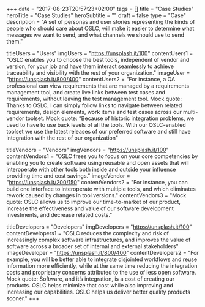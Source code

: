 +++
date = "2017-08-23T20:57:23+02:00"
tags = []
title = "Case Studies"
heroTitle = "Case Studies"
heroSubtitle = ""
draft = false
type = "Case"
description = "A set of personas and user stories representing the kinds of people who should care about OSLC, will make it easier to determine what messages we want to send, and what channels we should use to send them."

titleUsers = "Users"
imgUsers = "https://unsplash.it/100"
contentUsers1 = "OSLC enables you to choose the best tools, independent of vendor and version, for your job and have them interact seamlessly to achieve traceability and visibility with the rest of your organization."
imageUser = "https://unsplash.it/800/400"
contentUsers2 = "For instance, a QA professional can view requirements that are managed by a requirements management tool, and create live links between test cases and requirements, without leaving the test management tool. Mock quote: Thanks to OSLC, I can simply follow links to navigate between related requirements, design elements, work items and test cases across our multi-vendor toolset. Mock quote: “Because of historic integration problems, we used to have to use back levels of all the tools. With our OSLC-enabled toolset we use the latest releases of our preferred software and still have integration with the rest of our organization"

titleVendors = "Vendors"
imgVendors = "https://unsplash.it/100"
contentVendors1 = "OSLC frees you to focus on your core competencies by enabling you to create software using reusable and open assets that will interoperate with other tools both inside and outside your influence providing time and cost savings."
imageVendor = "https://unsplash.it/200/150"
contentVendors2 = "For instance, you can build one interface to interoperate with multiple tools, and which eliminates rework caused by changes in tool versions."
contentVendors3 = "Mock quote: OSLC allows us to improve our time-to-market of our product, increase the effectiveness and value of our software development investments, and decrease related costs."

titleDevelopers = "Developers"
imgDevelopers = "https://unsplash.it/100"
contentDevelopers1 = "OSLC reduces the complexity and risk of increasingly complex software infrastructures, and improves the value of software across a broader set of internal and external stakeholders"
imageDeveloper = "https://unsplash.it/800/400"
contentDevelopers2 = "For example, you will be better able to integrate disjointed workflows and reuse information more efficiently, while at the same time reducing the integration costs and proprietary concerns attributed to the use of less open software. Mock quote: Software, and it’s integration, is a cost of creating our products. OSLC helps minimize that cost while also improving and increasing our capabilities. OSLC helps us deliver better quality products sooner."
+++
